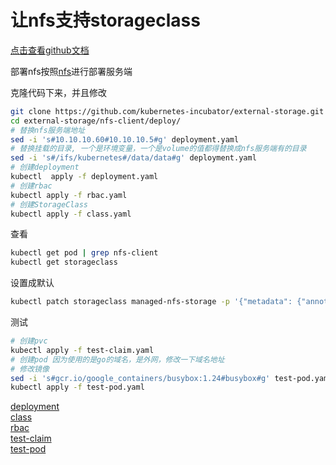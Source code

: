 # 让nfs支持storageclass

[点击查看github文档](https://github.com/kubernetes-incubator/external-storage/tree/master/nfs-client)

部署nfs按照[nfs](/storage/nfs/nfs.md)进行部署服务端

克隆代码下来，并且修改  

```bash
git clone https://github.com/kubernetes-incubator/external-storage.git
cd external-storage/nfs-client/deploy/
# 替换nfs服务端地址
sed -i 's#10.10.10.60#10.10.10.5#g' deployment.yaml
# 替换挂载的目录, 一个是环境变量，一个是volume的值都得替换成nfs服务端有的目录
sed -i 's#/ifs/kubernetes#/data/data#g' deployment.yaml
# 创建deployment
kubectl  apply -f deployment.yaml
# 创建rbac
kubectl apply -f rbac.yaml
# 创建StorageClass
kubectl apply -f class.yaml
```

查看

```bash
kubectl get pod | grep nfs-client
kubectl get storageclass
```

设置成默认

```bash
kubectl patch storageclass managed-nfs-storage -p '{"metadata": {"annotations":{"storageclass.kubernetes.io/is-default-class":"true"}}}'
```


测试
```bash
# 创建pvc
kubectl apply -f test-claim.yaml
# 创建pod 因为使用的是go的域名，是外网，修改一下域名地址
# 修改镜像
sed -i 's#gcr.io/google_containers/busybox:1.24#busybox#g' test-pod.yaml
kubectl apply -f test-pod.yaml
```

[deployment](https://kubernetes.hankbook.cn/manifests/example/nfs-storageclass/client/deployment.yaml)  
[class](https://kubernetes.hankbook.cn/manifests/example/nfs-storageclass/client/class.yaml)  
[rbac](https://kubernetes.hankbook.cn/manifests/example/nfs-storageclass/client/rbac.yaml)  
[test-claim](https://kubernetes.hankbook.cn/manifests/example/nfs-storageclass/client/test-claim.yaml)  
[test-pod](https://kubernetes.hankbook.cn/manifests/example/nfs-storageclass/client/test-pod.yaml)  
